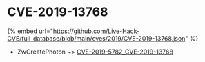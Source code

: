 # CVE-2019-13768
{% embed url="https://github.com/Live-Hack-CVE/full_database/blob/main/cves/2019/CVE-2019-13768.json" %}

* ZwCreatePhoton ~> [CVE-2019-5782_CVE-2019-13768](https://www.alice-snow.ru/2019/database/cve-2019-13768/cve-2019-5782_cve-2019-13768-zwcreatephoton)